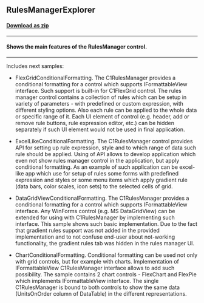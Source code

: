## RulesManagerExplorer
#### [Download as zip](https://grapecity.github.io/DownGit/#/home?url=https://github.com/GrapeCity/ComponentOne-WinForms-Samples/tree/master/Next\RulesManager\CS\RulesManagerExplorer)
____
#### Shows the main features of the RulesManager control.
____
Includes next samples: 

* FlexGridConditionalFormatting. The C1RulesManager provides a conditional formatting for a control which supports IFormattableView interface.
  Such support is built-in for C1FlexGrid control. The rules manager control contains a collection of rules which can be setup in variety of parameters - with predefined or custom expression,
  with different styling options. Also each rule can be applied to the whole data or specific range of it.
  Each UI element of control (e.g. header, add or remove rule buttons, rule expression editor, etc.) can be hidden separately if such UI element would not be used in final application.

* ExcelLikeConditionalFormatting. The C1RulesManager control provides API for setting up rule expression, style and to which range of data such rule should be applied.
  Using of API allows to develop application which even not show rules manager control in the application, but apply conditional formatting.
  As an example of such application can be excel-like app which use for setup of rules some forms with predefined expression and
  styles or some menu items which apply gradient rule (data bars, color scales, icon sets) to the selected cells of grid.

* DataGridViewConditionalFormatting. The C1RulesManager provides a conditional formatting for a control which supports IFormattableView interface.
  Any WinForms control (e.g. MS DataGridView) can be extended for using with C1RulesManager by implementing such interface.
  This sample shows such basic implementation.
  Due to the fact that gradient rules support was not added in the provided implementation and to not confuse end-user about not-working functionality,
  the gradient rules tab was hidden in the rules manager UI.

* ChartConditionalFormatting. Conditional formatting can be used not only with grid controls, but for example with charts.
  Implementation of IFormattableView C1RulesManager interface allows to add such possibility.
  The sample contains 2 chart controls - FlexChart and FlexPie which implements IFormattableView interface.
  The single C1RulesManager is bound to both controls to show the same data (UnitsOnOrder column of DataTable) in the different representations.
